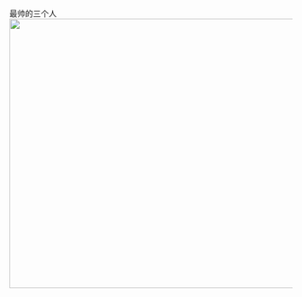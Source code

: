 <html>
  <head>
      <title>最帅三人组</title>
  </head>
  <body>
   最帅的三个人<br/>
  <img src="C:\Users\DELL\Desktop\图\M_WZ7[Q7@S(~%C}N1_AMEHN.jpg" width="640" height="479" />   
  </body>
</html>
